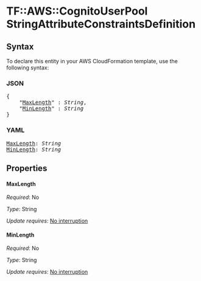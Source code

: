 # TF::AWS::CognitoUserPool StringAttributeConstraintsDefinition

## Syntax

To declare this entity in your AWS CloudFormation template, use the following syntax:

### JSON

<pre>
{
    "<a href="#maxlength" title="MaxLength">MaxLength</a>" : <i>String</i>,
    "<a href="#minlength" title="MinLength">MinLength</a>" : <i>String</i>
}
</pre>

### YAML

<pre>
<a href="#maxlength" title="MaxLength">MaxLength</a>: <i>String</i>
<a href="#minlength" title="MinLength">MinLength</a>: <i>String</i>
</pre>

## Properties

#### MaxLength

_Required_: No

_Type_: String

_Update requires_: [No interruption](https://docs.aws.amazon.com/AWSCloudFormation/latest/UserGuide/using-cfn-updating-stacks-update-behaviors.html#update-no-interrupt)

#### MinLength

_Required_: No

_Type_: String

_Update requires_: [No interruption](https://docs.aws.amazon.com/AWSCloudFormation/latest/UserGuide/using-cfn-updating-stacks-update-behaviors.html#update-no-interrupt)

